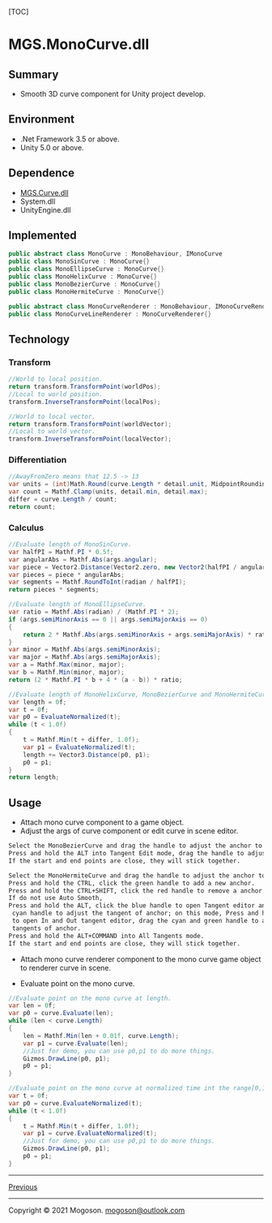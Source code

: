 [TOC]

# MGS.MonoCurve.dll

## Summary

- Smooth 3D curve component for Unity project develop.

## Environment

- .Net Framework 3.5 or above.
- Unity 5.0 or above.

## Dependence

- [MGS.Curve.dll](.\MGS.Curve.md)
- System.dll
- UnityEngine.dll

## Implemented

```C#
public abstract class MonoCurve : MonoBehaviour, IMonoCurve
public class MonoSinCurve : MonoCurve{}
public class MonoEllipseCurve : MonoCurve{}
public class MonoHelixCurve : MonoCurve{}
public class MonoBezierCurve : MonoCurve{}
public class MonoHermiteCurve : MonoCurve{}

public abstract class MonoCurveRenderer : MonoBehaviour, IMonoCurveRenderer{}
public class MonoCurveLineRenderer : MonoCurveRenderer{}
```

## Technology

### Transform

```C#
//World to local position.
return transform.TransformPoint(worldPos);
//Local to world position.
transform.InverseTransformPoint(localPos);

//World to local vector.
return transform.TransformPoint(worldVector);
//Local to world vector.
transform.InverseTransformPoint(localVector);
```

### Differentiation

```C#
//AwayFromZero means that 12.5 -> 13
var units = (int)Math.Round(curve.Length * detail.unit, MidpointRounding.AwayFromZero);
var count = Mathf.Clamp(units, detail.min, detail.max);
differ = curve.Length / count;
return count;
```

### Calculus

```C#
//Evaluate length of MonoSinCurve.
var halfPI = Mathf.PI * 0.5f;
var angularAbs = Mathf.Abs(args.angular);
var piece = Vector2.Distance(Vector2.zero, new Vector2(halfPI / angularAbs, args.amplitude));
var pieces = piece * angularAbs;
var segments = Mathf.RoundToInt(radian / halfPI);
return pieces * segments;

//Evaluate length of MonoEllipseCurve.
var ratio = Mathf.Abs(radian) / (Mathf.PI * 2);
if (args.semiMinorAxis == 0 || args.semiMajorAxis == 0)
{
    return 2 * Mathf.Abs(args.semiMinorAxis + args.semiMajorAxis) * ratio;
}
var minor = Mathf.Abs(args.semiMinorAxis);
var major = Mathf.Abs(args.semiMajorAxis);
var a = Mathf.Max(minor, major);
var b = Mathf.Min(minor, major);
return (2 * Mathf.PI * b + 4 * (a - b)) * ratio;

//Evaluate length of MonoHelixCurve, MonoBezierCurve and MonoHermiteCurve.
var length = 0f;
var t = 0f;
var p0 = EvaluateNormalized(t);
while (t < 1.0f)
{
    t = Mathf.Min(t + differ, 1.0f);
    var p1 = EvaluateNormalized(t);
    length += Vector3.Distance(p0, p1);
    p0 = p1;
}
return length;
```

## Usage

- Attach mono curve component to a game object.
- Adjust the args of curve component or edit curve in scene editor.

```tex
Select the MonoBezierCurve and drag the handle to adjust the anchor to see effect.
Press and hold the ALT into Tangent Edit mode, drag the handle to adjust the tangent of anchor.
If the start and end points are close, they will stick together.

Select the MonoHermiteCurve and drag the handle to adjust the anchor to see effect.
Press and hold the CTRL, click the green handle to add a new anchor.
Press and hold the CTRL+SHIFT, click the red handle to remove a anchor.
If do not use Auto Smooth,
Press and hold the ALT, click the blue handle to open Tangent editor and drag the
 cyan handle to adjust the tangent of anchor; on this mode, Press and hold the SHIFT
 to open In and Out tangent editor, drag the cyan and green handle to adjust the
 tangents of anchor.
Press and hold the ALT+COMMAND into All Tangents mode.
If the start and end points are close, they will stick together.
```

- Attach mono curve renderer component to the mono curve game object to renderer curve in scene.

- Evaluate point on the mono curve.

```C#
//Evaluate point on the mono curve at length.
var len = 0f;
var p0 = curve.Evaluate(len);
while (len < curve.Length)
{
    len = Mathf.Min(len + 0.01f, curve.Length);
    var p1 = curve.Evaluate(len);
    //Just for demo, you can use p0,p1 to do more things.
    Gizmos.DrawLine(p0, p1);
    p0 = p1;
}

//Evaluate point on the mono curve at normalized time int the range[0,1].
var t = 0f;
var p0 = curve.EvaluateNormalized(t);
while (t < 1.0f)
{
    t = Mathf.Min(t + differ, 1.0f);
    var p1 = curve.EvaluateNormalized(t);
    //Just for demo, you can use p0,p1 to do more things.
    Gizmos.DrawLine(p0, p1);
    p0 = p1;
}
```

------

[Previous](../../README.md)

------

Copyright © 2021 Mogoson.	mogoson@outlook.com